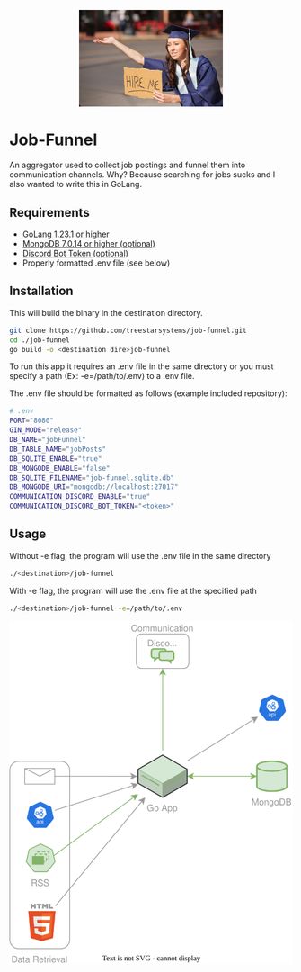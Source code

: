 <p align="center">
<img src="./job-funnel-logo.jpg" width="256"/>
</p>

# Job-Funnel
An aggregator used to collect job postings and funnel them into communication channels. Why? Because searching for jobs sucks and I also wanted to write this in GoLang.

## Requirements
- [GoLang 1.23.1 or higher](https://go.dev/doc/install)
- [MongoDB 7.0.14 or higher (optional)](https://www.mongodb.com/docs/manual/administration/install-community/)
- [Discord Bot Token (optional)](https://discord.com/developers/applications)
- Properly formatted .env file (see below)

## Installation
This will build the binary in the destination directory.
```bash
git clone https://github.com/treestarsystems/job-funnel.git
cd ./job-funnel
go build -o <destination dire>job-funnel
```

To run this app it requires an .env file in the same directory or you must specify a path (Ex: -e=/path/to/.env) to a .env file. 

The .env file should be formatted as follows (example included repository):
```bash
# .env
PORT="8080"
GIN_MODE="release"
DB_NAME="jobFunnel"
DB_TABLE_NAME="jobPosts"
DB_SQLITE_ENABLE="true"
DB_MONGODB_ENABLE="false"
DB_SQLITE_FILENAME="job-funnel.sqlite.db"
DB_MONGODB_URI="mongodb://localhost:27017"
COMMUNICATION_DISCORD_ENABLE="true"
COMMUNICATION_DISCORD_BOT_TOKEN="<token>"
```

## Usage

Without -e flag, the program will use the .env file in the same directory
```bash
./<destination>/job-funnel
```

With -e flag, the program will use the .env file at the specified path
```bash
./<destination>/job-funnel -e=/path/to/.env
```

<p align="center">
<img src="./job-search.drawio.svg" width="512"/>
</p>